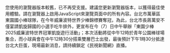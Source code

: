 您使用的瀏覽器版本較舊，已不再受支援。建議您更新瀏覽器版本，以獲得最佳使用體驗。請在瀏覽器上啟用JavaScript來瀏覽頁面中的所有內容。台北市萬華區東園國小棒球隊，在今年威廉波特世界少棒錦標賽奪冠，為此，台北市長蔣萬安不僅宴請凱旋歸國的小選手吃牛排外，更宣布在今（7）日中午舉辦「東園少棒2025威廉波特世界冠軍凱旋遊行活動」；本次活動將從中午12時於青年公園棒球場集合，而小球員會在中午12時30分搭乘雙層巴士出發，最後預計下午1時30分抵達台北大巨蛋，現場最新消息，請持續鎖定《民視新聞網》直播。